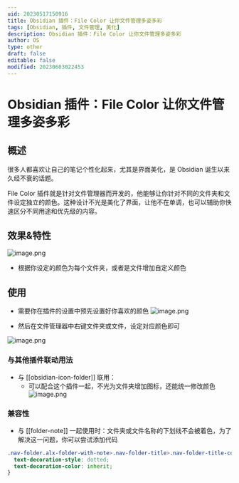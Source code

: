 ```yaml
---
uid: 20230517150916
title: Obsidian 插件：File Color 让你文件管理多姿多彩
tags: [Obsidian, 插件, 文件管理, 美化]
description: Obsidian 插件：File Color 让你文件管理多姿多彩
author: OS
type: other
draft: false
editable: false
modified: 20230603022453
---
```


# Obsidian 插件：File Color 让你文件管理多姿多彩

## 概述

很多人都喜欢让自己的笔记个性化起来，尤其是界面美化，是 Obsidian 诞生以来久经不衰的话题。

File Color 插件就是针对文件管理器而开发的，他能够让你针对不同的文件夹和文件设定独立的颜色。这种设计不光是美化了界面，让他不在单调，也可以辅助你快速区分不同用途和优先级的内容。

## 效果&特性

![image.png](https://cdn.pkmer.cn/images/20230517151054.png!pkmer)

- 根据你设定的颜色为每个文件夹，或者是文件增加自定义颜色

## 使用

- 需要你在插件的设置中预先设置好你喜欢的颜色
![image.png](https://cdn.pkmer.cn/images/20230517151636.png!pkmer)

- 然后在文件管理器中右键文件夹或文件，设定对应颜色即可

![image.png](https://cdn.pkmer.cn/images/20230517150917.png!pkmer)

### 与其他插件联动用法

- 与 [[obsidian-icon-folder]] 联用：
	- 可以配合这个插件一起，不光为文件夹增加图标，还能统一修改颜色
![image.png](https://cdn.pkmer.cn/images/20230517151930.png!pkmer)

### 兼容性

- 与 [[folder-note]] 一起使用时：文件夹或文件名称的下划线不会被着色，为了解决这一问题，你可以尝试添加代码

```CSS
.nav-folder.alx-folder-with-note>.nav-folder-title>.nav-folder-title-content {
  text-decoration-style: dotted;
  text-decoration-color: inherit;
}
```